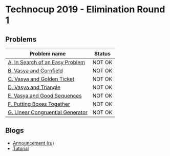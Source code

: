 # Technocup 2019 - Elimination Round 1

## Problems

|Problem name|Status|
|------------|---------|
| [A. In Search of an Easy Problem](problems/A._In_Search_of_an_Easy_Problem.md)|NOT OK|
| [B. Vasya and Cornfield](problems/B._Vasya_and_Cornfield.md)|NOT OK|
| [C. Vasya and Golden Ticket](problems/C._Vasya_and_Golden_Ticket.md)|NOT OK|
| [D. Vasya and Triangle](problems/D._Vasya_and_Triangle.md)|NOT OK|
| [E. Vasya and Good Sequences](problems/E._Vasya_and_Good_Sequences.md)|NOT OK|
| [F. Putting Boxes Together](problems/F._Putting_Boxes_Together.md)|NOT OK|
| [G. Linear Congruential Generator](problems/G._Linear_Congruential_Generator.md)|NOT OK|
## Blogs

- [Announcement (ru)](blogs/Announcement_(ru).md)
- [Tutorial](blogs/Tutorial.md)
